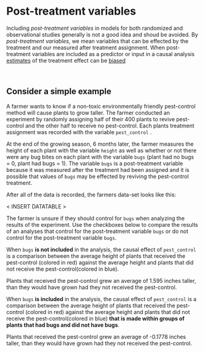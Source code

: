 
# Post-treatment variables

Including *post-treatment variables* in models for both randomized and observational studies generally is not a good idea and shoud be avoided. By *post-treatment variables*, we mean variables that can be effected by the treatment and our measured after treatment assignment. When post-treatment variables are included as a predictor or input in a causal analysis [estimates]() of the treatment effect can be [biased]()

<br>

## Consider a simple example

A farmer wants to know if a non-toxic environmentally friendly pest-control method will cause plants to grow taller. The farmer conducted an experiment by randomly assigning half of their 400 plants to revive pest-control and the other half to receive no pest-control. Each plants treatment assignment was recorded with the variable `pest_control` . 

At the end of the growing season, 6 months later, the farmer measures the height of each plant with the variable `height` as well as whether or not there were any bug bites on each plant with the variable `bugs` (plant had no bugs = 0, plant had bugs = 1). The variable `bugs` is a post-treatment variable because it was measured after the treatment had been assigned and it is possible that values of `bugs` may be effected by reviving the pest-control treatment. 


After all of the data is recorded, the farmers  data-set looks like this: 

< INSERT DATATABLE >


The farmer is unsure if they should control for `bugs` when analyzing the results of the experiment. Use the checkboxes below to compare the results of an analyses that control for the post-treatment variable `bugs` or do not control for the post-treatment variable `bugs`.

When `bugs` **is not included** in the analysis, the causal effect of `pest_control` is a comparison between the average height of plants that received the pest-control (colored in red) against the average height and plants that did not receive the pest-control(colored in blue). 

Plants that received the pest-control grew an average of 1.595 inches taller, than they would have grown had they not received the pest-control. 

When `bugs` **is included** in the analysis, the causal effect of `pest_control` is a comparison between the average height of plants that received the pest-control (colored in red) against the average height and plants that did not receive the pest-control(colored in blue) **that is made within groups of plants that had bugs and did not have bugs**. 

Plants that received the pest-control grew an average of -0.1778 inches taller, than they would have grown had they not received the pest-control. 
